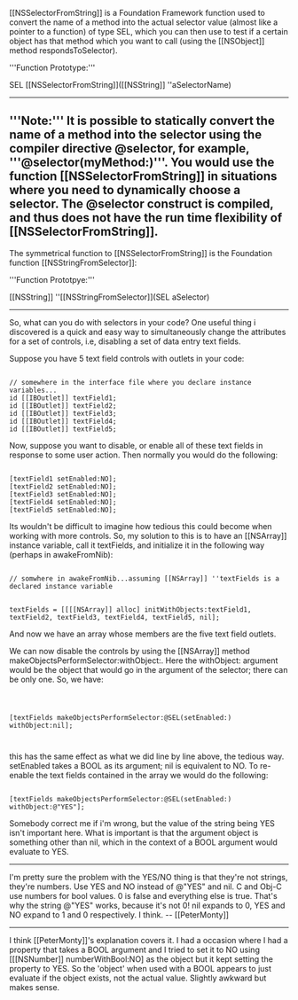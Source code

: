 [[NSSelectorFromString]] is a Foundation Framework function used to convert the name of a method into the actual selector value (almost like a pointer to a function) of type SEL, which you can then use to test if a certain object has that method  which you want to call (using the [[NSObject]] method respondsToSelector).

'''Function Prototype:'''

SEL [[NSSelectorFromString]]([[NSString]] ''aSelectorName)

----
'''Note:''' It is possible to statically convert the name of a method into the selector using the compiler directive @selector, for example, '''@selector(myMethod:)'''. You would use the function [[NSSelectorFromString]] in situations where you need to dynamically choose a selector.  The @selector construct is compiled, and thus does not have the run time flexibility of [[NSSelectorFromString]].
----

The symmetrical function to [[NSSelectorFromString]] is the Foundation function [[NSStringFromSelector]]:

'''Function Prototpye:'''

[[NSString]] ''[[NSStringFromSelector]](SEL aSelector)

----

So, what can you do with selectors in your code?  One useful thing i discovered is a quick and easy way to simultaneously change the attributes for a set of controls, i.e, disabling a set of data entry text fields.

Suppose you have 5 text field controls with outlets in your code:

<code>
// somewhere in the interface file where you declare instance variables...
id [[IBOutlet]] textField1;
id [[IBOutlet]] textField2;
id [[IBOutlet]] textField3;
id [[IBOutlet]] textField4;
id [[IBOutlet]] textField5;
</code>

Now, suppose you want to disable, or enable all of these text fields in response to some user action.  Then normally you would do the following:

<code>
[textField1 setEnabled:NO];
[textField2 setEnabled:NO];
[textField3 setEnabled:NO];
[textField4 setEnabled:NO];
[textField5 setEnabled:NO];
</code>

Its wouldn't be difficult to imagine how tedious this could become when working with more controls.  So, my solution to this is to have an [[NSArray]] instance variable, call it textFields, and initialize it in the following way (perhaps in awakeFromNib):

<code>
// somwhere in awakeFromNib...assuming [[NSArray]] ''textFields is a declared instance variable

textFields = [[[[NSArray]] alloc] initWithObjects:textField1,
                                              textField2,
                                              textField3,
                                              textField4,
                                              textField5,
                                              nil];
</code>

And now we have an array whose members are the five text field outlets.

We can now disable the controls by using the [[NSArray]] method makeObjectsPerformSelector:withObject:.  Here the withObject: argument would be the object that would go in the argument of the selector; there can be only one.  So, we have:

<code>

[textFields makeObjectsPerformSelector:@SEL(setEnabled:) withObject:nil];

</code>

this has the same effect as what we did line by line above, the tedious way.  setEnabled takes a BOOL as its argument; nil is equivalent to NO.  To re-enable the text fields contained in the array we would do the following:

<code>
[textFields makeObjectsPerformSelector:@SEL(setEnabled:) withObject:@"YES"];
</code>

Somebody correct me if i'm wrong, but the value of the string being YES isn't important here.  What is important is that the argument object is something other than nil, which in the context of a BOOL argument would evaluate to YES.

----

I'm pretty sure the problem with the YES/NO thing is that they're not strings, they're numbers. Use YES and NO instead of @"YES" and nil. C and Obj-C use numbers for bool values. 0 is false and everything else is true. That's why the string @"YES" works, because it's not 0! nil expands to 0, YES and NO expand to 1 and 0 respectively. I think. -- [[PeterMonty]]

----

I think [[PeterMonty]]'s explanation covers it.  I had a occasion where I had a property that takes a BOOL argument and I tried to set it to NO using [[[NSNumber]] numberWithBool:NO] as the object but it kept setting the property to YES.  So the 'object' when used with a BOOL appears to just evaluate if the object exists, not the actual value.  Slightly awkward but makes sense.